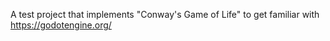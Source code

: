 A test project that implements "Conway's Game of Life" to get familiar with https://godotengine.org/
